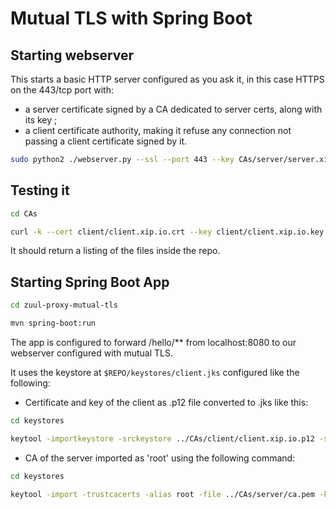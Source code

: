 # Mutual TLS with Spring Boot

## Starting webserver

This starts a basic HTTP server configured as you ask it, in this case HTTPS on the 443/tcp port with:

  * a server certificate signed by a CA dedicated to server certs, along with its key ;
  * a client certificate authority, making it refuse any connection not passing a client certificate signed by it.

```bash
sudo python2 ./webserver.py --ssl --port 443 --key CAs/server/server.xip.io.key --cert CAs/server/server.xip.io.crt --clientcerts CAs/client/ca.pem
```

## Testing it

```bash
cd CAs

curl -k --cert client/client.xip.io.crt --key client/client.xip.io.key https://127.0.0.1.xip.io
```

It should return a listing of the files inside the repo.

## Starting Spring Boot App

```bash
cd zuul-proxy-mutual-tls

mvn spring-boot:run
```

The app is configured to forward /hello/** from localhost:8080 to our webserver configured with mutual TLS.

It uses the keystore at `$REPO/keystores/client.jks` 
configured like the following:

  * Certificate and key of the client as .p12 file converted to .jks like this:

```bash
cd keystores

keytool -importkeystore -srckeystore ../CAs/client/client.xip.io.p12 -srcstoretype PKCS12 -destkeystore client.jks -deststoretype JKS
```

  * CA of the server imported as 'root' using the following command:
```bash
cd keystores

keytool -import -trustcacerts -alias root -file ../CAs/server/ca.pem -keystore client.jks
```
